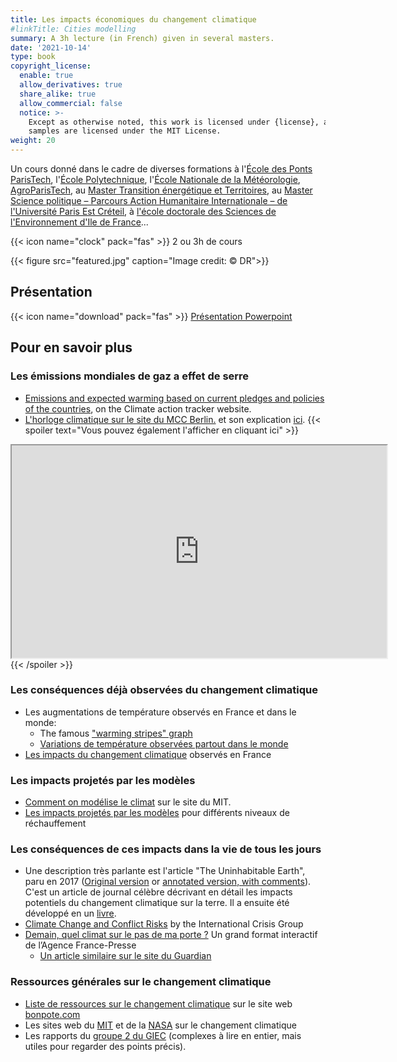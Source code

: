 ```yaml
---
title: Les impacts économiques du changement climatique
#linkTitle: Cities modelling
summary: A 3h lecture (in French) given in several masters.
date: '2021-10-14'
type: book
copyright_license:
  enable: true
  allow_derivatives: true
  share_alike: true
  allow_commercial: false
  notice: >-
    Except as otherwise noted, this work is licensed under {license}, and code
    samples are licensed under the MIT License.
weight: 20
---
```


Un cours donné dans le cadre de diverses formations à l'[École des Ponts ParisTech](https://www.ecoledesponts.fr), l'[École Polytechnique](https://www.polytechnique.edu/), l'[École Nationale de la Météorologie](http://www.enm-toulouse.fr), [AgroParisTech](http://www2.agroparistech.fr/), au [Master Transition énergétique et Territoires](https://www.ecoledesponts.fr/master-tet-transition-energetique-territoires), au [Master Science politique – Parcours Action Humanitaire Internationale – de l'Université Paris Est Créteil](https://masterhumanitaire.wordpress.com/), à [l'école doctorale des Sciences de l'Environnement d'Ile de France](http://ed129.sorbonne-universite.fr/fr/index.html)...

{{< icon name="clock" pack="fas" >}} 2 ou 3h de cours

{{< figure src="featured.jpg" caption="Image credit: © DR">}}

## Présentation
{{< icon name="download" pack="fas" >}} [Présentation Powerpoint](https://www.dropbox.com/s/xmveztfma7xd36u/viguie%20cours%20impacts.pdf?dl=0)

## Pour en savoir plus

### Les émissions mondiales de gaz a effet de serre
- [Emissions and expected warming based on current pledges and policies of the countries](https://climateactiontracker.org/global/temperatures/), on the Climate action tracker website.
- [L'horloge climatique sur le site du MCC Berlin.](https://www.mcc-berlin.net/fileadmin/data/clock/carbon_clock.htm) et son explication [ici](https://www.mcc-berlin.net/en/research/co2-budget.html).
{{< spoiler text="Vous pouvez également l'afficher en cliquant ici" >}}
<iframe src="https://www.mcc-berlin.net/fileadmin/data/clock/carbon_clock.htm?i=3267263" style="width:600px; height:340px;"></iframe>
{{< /spoiler >}}

### Les conséquences déjà observées du changement climatique
- Les augmentations de température observés en France et dans le monde:
  - The famous ["warming stripes" graph](https://showyourstripes.info/)
  - [Variations de température observées partout dans le monde](https://www.carbonbrief.org/)
- [Les impacts du changement climatique](https://www.ecologie.gouv.fr/sites/default/files/ONERC_Brochure_impacts_en_France_PDF_WEB.pdf) observés en France


### Les impacts projetés par les modèles
- [Comment on modélise le climat](https://climate.mit.edu/explainers/climate-models) sur le site du MIT.
- [Les impacts projetés par les modèles](https://interactive.carbonbrief.org/impacts-climate-change-one-point-five-degrees-two-degrees/?utm_source=web&utm_campaign=Redirect#) pour différents niveaux de réchauffement

### Les conséquences de ces impacts dans la vie de tous les jours
- Une description très parlante est l'article "The Uninhabitable Earth", paru en 2017 ([Original version](https://nymag.com/intelligencer/2017/07/climate-change-earth-too-hot-for-humans.html) or [annotated version, with comments](https://nymag.com/intelligencer/2017/07/climate-change-earth-too-hot-for-humans-annotated.html)). C'est un article de journal célèbre décrivant en détail les impacts potentiels du changement climatique sur la terre. Il a ensuite été développé en un [livre](https://www.theguardian.com/books/2019/feb/17/david-wallace-wells-uninhabitable-earth-review).
- [Climate Change and Conflict Risks](https://crisisgroup.github.io/about-foc/) by the International Crisis Group
- [Demain, quel climat sur le pas de ma porte ?](https://interactive.afp.com/features/Demain-quel-climat-sur-le-pas-de-ma-porte_621/) Un grand format interactif de l’Agence France-Presse
  - [Un article similaire sur le site du Guardian](https://www.theguardian.com/environment/ng-interactive/2021/oct/14/climate-change-happening-now-stats-graphs-maps-cop26)

### Ressources générales sur le changement climatique
- [Liste de ressources sur le changement climatique](https://bonpote.com/les-meilleures-sources-sur-lenvironnement-et-le-climat-tous-niveaux-confondus/) sur le site web [bonpote.com](https://bonpote.com/)
- Les sites web du [MIT](https://climate.mit.edu/) et de la [NASA](https://climate.nasa.gov/) sur le changement climatique
- Les rapports du [groupe 2 du GIEC](https://www.ipcc.ch/working-group/wg2/) (complexes à lire en entier, mais utiles pour regarder des points précis).
